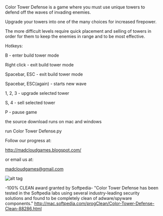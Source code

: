 Color Tower Defense is a game where you must use unique towers to defend off the waves of invading enemies. 

Upgrade your towers into one of the many choices for increased firepower. 

The more difficult levels require quick placement and selling of towers in order for them to keep the enemies in range and to be most effective.

Hotkeys: 

B - enter build tower mode 

Right click - exit build tower mode 

Spacebar, ESC - exit build tower mode 

Spacebar, ESC(again) - starts new wave 

1, 2, 3 - upgrade selected tower 

S, 4 - sell selected tower 

P - pause game

the source download runs on mac and windows 

run Color Tower Defense.py

Follow our progress at: 

http://madcloudgames.blogspot.com/

or email us at: 

madcloudgames@gmail.com

![alt tag](http://pygame.org/shots/1688.png)


-100% CLEAN award granted by Softpedia- "Color Tower Defense has been tested in the Softpedia labs using several industry-leading security solutions and found to be completely clean of adware/spyware components." http://mac.softpedia.com/progClean/Color-Tower-Defense-Clean-88286.html

